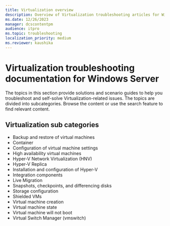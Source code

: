 ```yaml
---
title: Virtualization overview
description: Overview of Virtualization troubleshooting articles for Windows Server.
ms.date: 12/26/2023
manager: dcscontentpm
audience: itpro
ms.topic: troubleshooting
localization_priority: medium
ms.reviewer: kaushika
---
```

# Virtualization troubleshooting documentation for Windows Server

The topics in this section provide solutions and scenario guides to help you troubleshoot and self-solve Virtualization-related issues. The topics are divided into subcategories. Browse the content or use the search feature to find relevant content.

## Virtualization sub categories

- Backup and restore of virtual machines
- Container
- Configuration of virtual machine settings
- High availability virtual machines
- Hyper-V Network Virtualization (HNV)
- Hyper-V Replica
- Installation and configuration of Hyper-V
- Integration components
- Live Migration
- Snapshots, checkpoints, and differencing disks
- Storage configuration
- Shielded VMs
- Virtual machine creation
- Virtual machine state
- Virtual machine will not boot
- Virtual Switch Manager (vmswitch)
